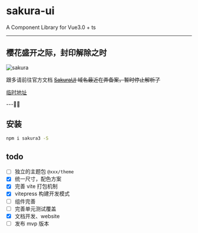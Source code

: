 # sakura-ui

A Component Library for Vue3.0 + ts

---

## 樱花盛开之际，封印解除之时

![sakura](https://tflins.oss-cn-beijing.aliyuncs.com/sakura-ui/sakura-image.jpeg?versionId=CAEQGBiBgIDrgJiFzRciIDllMDE5ZmIzNjFkYjQxZWJiZGI4NmRlYjg0MzhjNmM3)

跟多请前往官方文档 ~~[SakuraUI](http://tflin.com/sakura-ui/) 域名最近在弄备案，暂时停止解析了~~

[临时地址](https://tflins.github.io/sakura-ui/)

---

## 安装

```sh
npm i sakura3 -S
```

## todo

- [ ] 独立的主题包 `@xxx/theme`
- [x] 统一尺寸，配色方案
- [x] 完善 vite 打包机制
- [x] vitepress 构建开发模式
- [ ] 组件完善
- [ ] 完善单元测试覆盖
- [x] 文档开发、website
- [ ] 发布 mvp 版本
